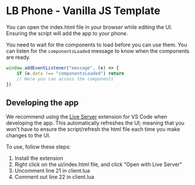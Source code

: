# LB Phone - Vanilla JS Template

You can open the index.html file in your browser while editing the UI. Ensuring the script will add the app to your phone.

You need to wait for the components to load before you can use them. You can listen for the `componentsLoaded` message to know when the components are ready.

```js
window.addEventListener("message", (e) => {
	if (e.data !== "componentsLoaded") return
	// Here you can access the components
})
```

## Developing the app

We recommend using the [Live Server](https://marketplace.visualstudio.com/items?itemName=ritwickdey.LiveServer) extension for VS Code when developing the app. This automatically refreshes the UI; meaning that you won't have to ensure the script/refresh the html file each time you make changes to the UI.

To use, follow these steps:

1. Install the extension
2. Right click on the ui/index.html file, and click "Open with Live Server"
3. Uncomment line 21 in client.lua
4. Comment out line 22 in client.lua
